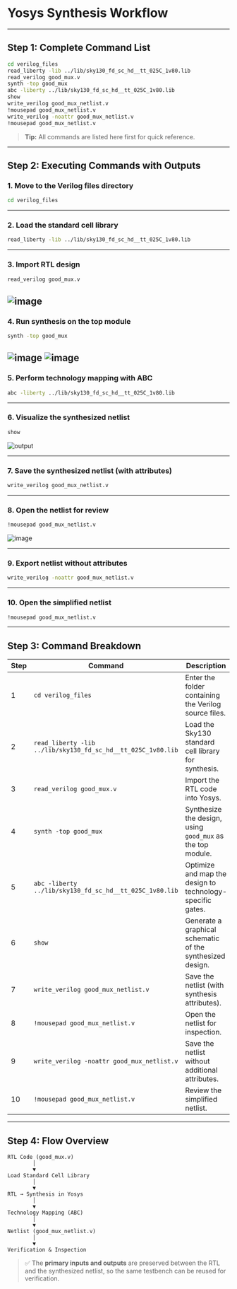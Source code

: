 # Yosys Synthesis Workflow

---

## Step 1: Complete Command List

```bash
cd verilog_files
read_liberty -lib ../lib/sky130_fd_sc_hd__tt_025C_1v80.lib
read_verilog good_mux.v
synth -top good_mux
abc -liberty ../lib/sky130_fd_sc_hd__tt_025C_1v80.lib
show
write_verilog good_mux_netlist.v
!mousepad good_mux_netlist.v
write_verilog -noattr good_mux_netlist.v
!mousepad good_mux_netlist.v
```

> **Tip:** All commands are listed here first for quick reference.

---

## Step 2: Executing Commands with Outputs

### 1. Move to the Verilog files directory

```bash
cd verilog_files
```

---

### 2. Load the standard cell library

```bash
read_liberty -lib ../lib/sky130_fd_sc_hd__tt_025C_1v80.lib
```

---

### 3. Import RTL design

```bash
read_verilog good_mux.v
```
![image](https://github.com/KavinV125/KavinV_RISC-V-SoC-Tapeout-Program_VSD/blob/5642d1130f04086cd5be543a2ba18de098e1156f/week1/Day1/pictures/WhatsApp%20Image%202025-09-27%20at%2010.11.46%20PM.jpeg)
---

### 4. Run synthesis on the top module

```bash
synth -top good_mux
```

![image](https://github.com/KavinV125/KavinV_RISC-V-SoC-Tapeout-Program_VSD/blob/5642d1130f04086cd5be543a2ba18de098e1156f/week1/Day1/pictures/WhatsApp%20Image%202025-09-27%20at%2010.11.45%20PM.jpeg)
![image](https://github.com/KavinV125/KavinV_RISC-V-SoC-Tapeout-Program_VSD/blob/5642d1130f04086cd5be543a2ba18de098e1156f/week1/Day1/pictures/WhatsApp%20Image%202025-09-27%20at%2010.11.45%20PM(1).jpeg)
---

### 5. Perform technology mapping with ABC

```bash
abc -liberty ../lib/sky130_fd_sc_hd__tt_025C_1v80.lib
```

---

### 6. Visualize the synthesized netlist

```bash
show
```

![output](https://github.com/KavinV125/KavinV_RISC-V-SoC-Tapeout-Program_VSD/blob/5642d1130f04086cd5be543a2ba18de098e1156f/week1/Day1/pictures/WhatsApp%20Image%202025-09-27%20at%2010.11.44%20PM.jpeg)

---

### 7. Save the synthesized netlist (with attributes)

```bash
write_verilog good_mux_netlist.v
```

---

### 8. Open the netlist for review

```bash
!mousepad good_mux_netlist.v
```

![image](https://github.com/KavinV125/KavinV_RISC-V-SoC-Tapeout-Program_VSD/blob/5642d1130f04086cd5be543a2ba18de098e1156f/week1/Day1/pictures/WhatsApp%20Image%202025-09-27%20at%2010.11.44%20PM(1).jpeg)

---

### 9. Export netlist without attributes

```bash
write_verilog -noattr good_mux_netlist.v
```

---

### 10. Open the simplified netlist

```bash
!mousepad good_mux_netlist.v
```

---

## Step 3: Command Breakdown

| Step | Command                                                      | Description                                                |
| ---- | ------------------------------------------------------------ | ---------------------------------------------------------- |
| 1    | `cd verilog_files`                                           | Enter the folder containing the Verilog source files.      |
| 2    | `read_liberty -lib ../lib/sky130_fd_sc_hd__tt_025C_1v80.lib` | Load the Sky130 standard cell library for synthesis.       |
| 3    | `read_verilog good_mux.v`                                    | Import the RTL code into Yosys.                            |
| 4    | `synth -top good_mux`                                        | Synthesize the design, using `good_mux` as the top module. |
| 5    | `abc -liberty ../lib/sky130_fd_sc_hd__tt_025C_1v80.lib`      | Optimize and map the design to technology-specific gates.  |
| 6    | `show`                                                       | Generate a graphical schematic of the synthesized design.  |
| 7    | `write_verilog good_mux_netlist.v`                           | Save the netlist (with synthesis attributes).              |
| 8    | `!mousepad good_mux_netlist.v`                               | Open the netlist for inspection.                           |
| 9    | `write_verilog -noattr good_mux_netlist.v`                   | Save the netlist without additional attributes.            |
| 10   | `!mousepad good_mux_netlist.v`                               | Review the simplified netlist.                             |

---

## Step 4: Flow Overview

```
RTL Code (good_mux.v)
        │
        ▼
Load Standard Cell Library
        │
        ▼
RTL → Synthesis in Yosys
        │
        ▼
Technology Mapping (ABC)
        │
        ▼
Netlist (good_mux_netlist.v)
        │
        ▼
Verification & Inspection
```

> ✅ The **primary inputs and outputs** are preserved between the RTL and the synthesized netlist, so the same testbench can be reused for verification.
